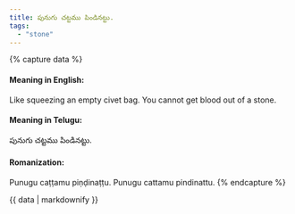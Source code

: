```yaml
---
title: పునుగు చట్టము పిండినట్టు.
tags:
  - "stone"
---
```


{% capture data %}
#### Meaning in English:
Like squeezing an empty civet bag.
You cannot get blood out of a stone.

#### Meaning in Telugu:
పునుగు చట్టము పిండినట్టు.

#### Romanization:
Punugu caṭṭamu piṇḍinaṭṭu.
Punugu cattamu pindinattu.
{% endcapture %}

{{ data | markdownify }}

